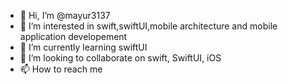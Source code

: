- 👋 Hi, I’m @mayur3137
- 👀 I’m interested in swift,swiftUI,mobile architecture and mobile application developement 
- 🌱 I’m currently learning swiftUI
- 💞️ I’m looking to collaborate on swift, SwiftUI, iOS
- 📫 How to reach me 

<!---
mayur3137/mayur3137 is a ✨ special ✨ repository because its `README.md` (this file) appears on your GitHub profile.
You can click the Preview link to take a look at your changes.
--->
